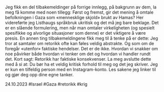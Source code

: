 Jeg fikk en del tilbakemeldinger på forrige innlegg, på bakgrunn av dem, la meg få komme med noen tillegg:
Først og fremst, gir det mening å omtale befolkningen i Gaza som «mennesklige skjold» brukt av Hamas? Her videreførte jeg Listhaugs språkbruk ukritisk og det må jeg bare beklage.
Det er en slående formulering, men når man omtaler virkeligheten (og spesielt spesifikke og alvorlige situasjoner som denne) er det viktigere å være presis.
En annen ting tilbakemeldingene fikk meg til å tenke på er dette:
Jeg tror at samtaler om retorikk ofte kan føles veldig abstrakte. Og som om de foregår «utenfor» faktiske hendelser.
Det er de ikke. Hvordan vi snakker om noe påvirker både hvordan vi tenker om det og hvordan vi handler rundt det. Kort sagt: Retorikk har faktiske konsekvenser.
La meg avslutte dette med å si at: Du bør ha et veldig kritisk forhold til meg og det jeg skriver. Jeg er kun en tilfeldig person med en Instagram-konto. Les sakene jeg linker til og gjør deg opp dine egne tanker.

24.10.2023
#Israel #Gaza #retorikk #krig 